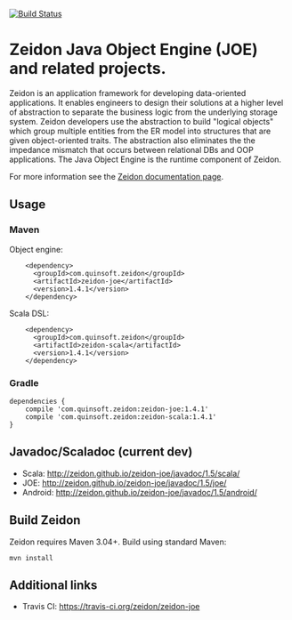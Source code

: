 [![Build Status](https://travis-ci.org/zeidon/zeidon-joe.svg?branch=current-dev)](https://travis-ci.org/zeidon/zeidon-joe.svg)

# Zeidon Java Object Engine (JOE) and related projects.

Zeidon is an application framework for developing data-oriented applications.  It enables engineers to design their solutions at a higher level of abstraction to separate the business logic from the underlying storage system.  Zeidon developers use the abstraction to build "logical objects" which group multiple entities from the ER model into structures that are given object-oriented traits.  The abstraction also eliminates the the impedance mismatch that occurs between relational DBs and OOP applications.  The Java Object Engine is the runtime component of Zeidon.

For more information see the [Zeidon documentation page](http://zeidon.github.io/zeidon-joe).

## Usage

### Maven

Object engine:

```
    <dependency>
      <groupId>com.quinsoft.zeidon</groupId>
      <artifactId>zeidon-joe</artifactId>
      <version>1.4.1</version>
    </dependency>
```

Scala DSL:

```
    <dependency>
      <groupId>com.quinsoft.zeidon</groupId>
      <artifactId>zeidon-scala</artifactId>
      <version>1.4.1</version>
    </dependency>
```

### Gradle

```
dependencies {
    compile 'com.quinsoft.zeidon:zeidon-joe:1.4.1'
    compile 'com.quinsoft.zeidon:zeidon-scala:1.4.1'
}
```

## Javadoc/Scaladoc (current dev)

* Scala: http://zeidon.github.io/zeidon-joe/javadoc/1.5/scala/
* JOE: http://zeidon.github.io/zeidon-joe/javadoc/1.5/joe/
* Android: http://zeidon.github.io/zeidon-joe/javadoc/1.5/android/

## Build Zeidon

Zeidon requires Maven 3.04+.  Build using standard Maven:

```
mvn install
```

## Additional links

* Travis CI: https://travis-ci.org/zeidon/zeidon-joe
